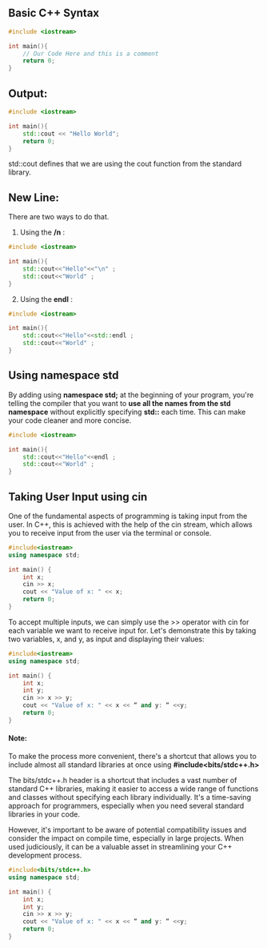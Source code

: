 ## Basic C++ Syntax 

```cpp
#include <iostream>

int main(){
    // Our Code Here and this is a comment
    return 0;
}
```

## Output:

```cpp
#include <iostream>

int main(){
    std::cout << "Hello World";
    return 0;
}
```

std::cout defines that we are using the cout function from the standard library. 

## New Line: 
There are two ways to do that. 

1. Using the **/n** :

```cpp
#include <iostream>

int main(){
    std::cout<<"Hello"<<"\n" ;
    std::cout<<"World" ;
}
```

2. Using the **endl** :
```cpp
#include <iostream>

int main(){
    std::cout<<"Hello"<<std::endl ;
    std::cout<<"World" ;
}
```
## Using namespace std
By adding using **namespace std;** at the beginning of your program, you're telling the compiler that you want to **use all the names from the std namespace** without explicitly specifying **std::** each time. This can make your code cleaner and more concise.

```cpp
#include <iostream>

int main(){
    std::cout<<"Hello"<<endl ;
    std::cout<<"World" ;
}
```


## Taking User Input using cin
One of the fundamental aspects of programming is taking input from the user. In C++, this is achieved with the help of the cin stream, which allows you to receive input from the user via the terminal or console.

```cpp
#include<iostream>
using namespace std;

int main() {
    int x;
    cin >> x;
    cout << "Value of x: " << x;
    return 0;
}
```

To accept multiple inputs, we can simply use the >> operator with cin for each variable we want to receive input for. Let's demonstrate this by taking two variables, x, and y, as input and displaying their values:

```cpp
#include<iostream>
using namespace std;

int main() {
    int x;
    int y;
    cin >> x >> y;
    cout << "Value of x: " << x << “ and y: “ <<y;
    return 0;
}
```
#### Note: 

To make the process more convenient, there's a shortcut that allows you to include almost all standard libraries at once using **#include<bits/stdc++.h>**

The bits/stdc++.h header is a shortcut that includes a vast number of standard C++ libraries, making it easier to access a wide range of functions and classes without specifying each library individually. It's a time-saving approach for programmers, especially when you need several standard libraries in your code.

However, it's important to be aware of potential compatibility issues and consider the impact on compile time, especially in large projects. When used judiciously, it can be a valuable asset in streamlining your C++ development process.

```cpp
#include<bits/stdc++.h>
using namespace std;

int main() {
    int x;
    int y;
    cin >> x >> y;
    cout << "Value of x: " << x << “ and y: “ <<y;
    return 0;
}
```
